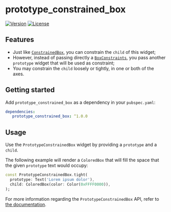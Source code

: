 # prototype_constrained_box

[![Version](https://img.shields.io/pub/v/prototype_constrained_box)](https://pub.dev/packages/prototype_constrained_box)
[![License](https://img.shields.io/github/license/mateusfccp/prototype_constrained_box)](https://opensource.org/licenses/MIT)

## Features

* Just like [`ConstrainedBox`](https://api.flutter.dev/flutter/widgets/ConstrainedBox-class.html), you can constrain the `child` of this widget;
* However, instead of passing directly a [`BoxConstraints`](https://api.flutter.dev/flutter/rendering/BoxConstraints-class.html), you pass another `prototype` widget that will be used as constraint;
* You may constrain the `child` loosely or tightly, in one or both of the axes.

## Getting started

Add `prototype_constrained_box` as a dependency in your `pubspec.yaml`:

 ```yaml
 dependencies:
    prototype_constrained_box: ^1.0.0
 ```

## Usage

Use the `PrototypeConstrainedBox` widget by providing a `prototype` and a `child`.

The following example will render a `ColoredBox` that will fill the space that the given `prototype` text would occupy:
```dart
const PrototypeConstrainedBox.tight(
  prototype: Text('Lorem ipsum dolor'),
  child: ColoredBox(color: Color(0xFFFF0000)),
);
```

For more information regarding the `PrototypeConstrainedBox` API, refer to [the documentation](https://pub.dev/documentation/prototype_constrained_box/latest/prototype_constrained_box/PrototypeConstrainedBox-class.html).
